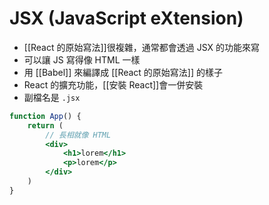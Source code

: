 # JSX (JavaScript eXtension)
- [[React 的原始寫法]]很複雜，通常都會透過 JSX 的功能來寫
- 可以讓 JS 寫得像 HTML 一樣 
- 用 [[Babel]] 來編譯成 [[React 的原始寫法]] 的樣子
- React 的擴充功能，[[安裝 React]]會一併安裝
- 副檔名是 `.jsx`

```jsx
function App() {
	return (
		// 長相就像 HTML 
		<div>
			<h1>lorem</h1>
			<p>lorem</p>
		</div>			
	)
}
```